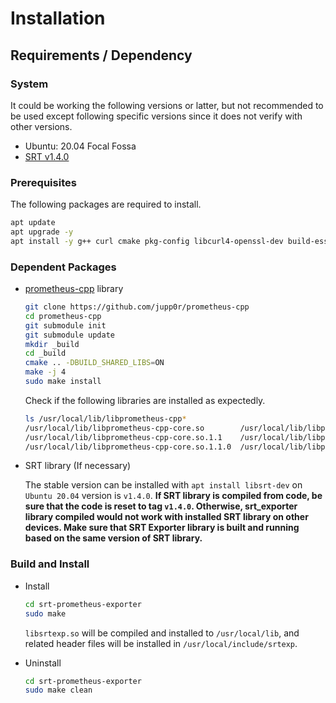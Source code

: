 # Installation

## Requirements / Dependency

### System

It could be working the following versions or latter, but not recommended to be used except following specific versions since it does not verify with other versions.

- Ubuntu: 20.04 Focal Fossa
- [SRT v1.4.0](https://github.com/Haivision/srt/releases/tag/v1.4.0)

### Prerequisites

The following packages are required to install.

```bash
apt update
apt upgrade -y
apt install -y g++ curl cmake pkg-config libcurl4-openssl-dev build-essential zlib1g-dev git libsrt-dev libyaml-cpp-dev
```

### Dependent Packages

- [prometheus-cpp](https://github.com/jupp0r/prometheus-cpp) library

  ```bash
  git clone https://github.com/jupp0r/prometheus-cpp
  cd prometheus-cpp
  git submodule init
  git submodule update
  mkdir _build
  cd _build
  cmake .. -DBUILD_SHARED_LIBS=ON
  make -j 4
  sudo make install
  ```

  Check if the following libraries are installed as expectedly.

  ```bash
  ls /usr/local/lib/libprometheus-cpp*
  /usr/local/lib/libprometheus-cpp-core.so        /usr/local/lib/libprometheus-cpp-pull.so        /usr/local/lib/libprometheus-cpp-push.so
  /usr/local/lib/libprometheus-cpp-core.so.1.1    /usr/local/lib/libprometheus-cpp-pull.so.1.1    /usr/local/lib/libprometheus-cpp-push.so.1.1
  /usr/local/lib/libprometheus-cpp-core.so.1.1.0  /usr/local/lib/libprometheus-cpp-pull.so.1.1.0  /usr/local/lib/libprometheus-cpp-push.so.1.1.0
  ```

- SRT library (If necessary)

  The stable version can be installed with `apt install libsrt-dev` on `Ubuntu 20.04` version is `v1.4.0`.
  **If SRT library is compiled from code, be sure that the code is reset to tag `v1.4.0`. Otherwise, srt_exporter library compiled would not work with installed SRT library on other devices. Make sure that SRT Exporter library is built and running based on the same version of SRT library.**  

### Build and Install

- Install

  ```bash
  cd srt-prometheus-exporter
  sudo make
  ```

  `libsrtexp.so` will be compiled and installed to `/usr/local/lib`, and related header files will be installed in `/usr/local/include/srtexp`.

- Uninstall

  ```bash
  cd srt-prometheus-exporter
  sudo make clean
  ```
